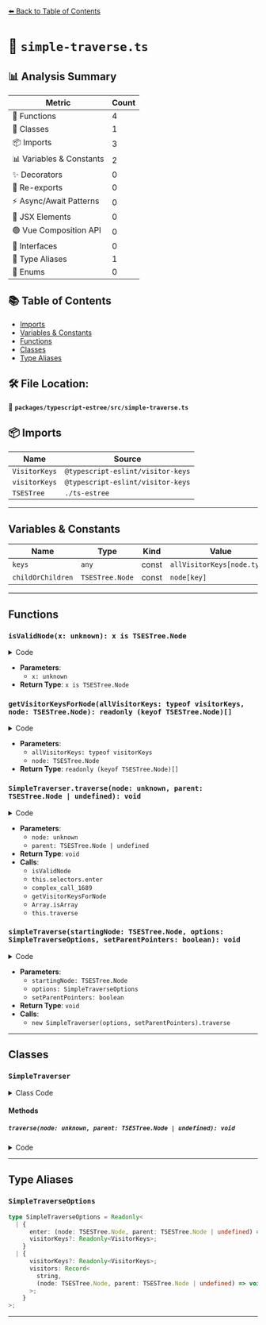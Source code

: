 [⬅️ Back to Table of Contents](../../../index.md)

# 📄 `simple-traverse.ts`

## 📊 Analysis Summary

| Metric | Count |
|--------|-------|
| 🔧 Functions | 4 |
| 🧱 Classes | 1 |
| 📦 Imports | 3 |
| 📊 Variables & Constants | 2 |
| ✨ Decorators | 0 |
| 🔄 Re-exports | 0 |
| ⚡ Async/Await Patterns | 0 |
| 💠 JSX Elements | 0 |
| 🟢 Vue Composition API | 0 |
| 📐 Interfaces | 0 |
| 📑 Type Aliases | 1 |
| 🎯 Enums | 0 |

## 📚 Table of Contents

- [Imports](#imports)
- [Variables & Constants](#variables-constants)
- [Functions](#functions)
- [Classes](#classes)
- [Type Aliases](#type-aliases)

## 🛠️ File Location:
📂 **`packages/typescript-estree/src/simple-traverse.ts`**

## 📦 Imports

| Name | Source |
|------|--------|
| `VisitorKeys` | `@typescript-eslint/visitor-keys` |
| `visitorKeys` | `@typescript-eslint/visitor-keys` |
| `TSESTree` | `./ts-estree` |


---

## Variables & Constants

| Name | Type | Kind | Value | Exported |
|------|------|------|-------|----------|
| `keys` | `any` | const | `allVisitorKeys[node.type]` | ✗ |
| `childOrChildren` | `TSESTree.Node` | const | `node[key]` | ✗ |


---

## Functions

### `isValidNode(x: unknown): x is TSESTree.Node`

<details><summary>Code</summary>

```ts
function isValidNode(x: unknown): x is TSESTree.Node {
  return (
    typeof x === 'object' &&
    x != null &&
    'type' in x &&
    typeof x.type === 'string'
  );
}
```
</details>

- **Parameters**:
  - `x: unknown`
- **Return Type**: `x is TSESTree.Node`
### `getVisitorKeysForNode(allVisitorKeys: typeof visitorKeys, node: TSESTree.Node): readonly (keyof TSESTree.Node)[]`

<details><summary>Code</summary>

```ts
function getVisitorKeysForNode(
  allVisitorKeys: typeof visitorKeys,
  node: TSESTree.Node,
): readonly (keyof TSESTree.Node)[] {
  const keys = allVisitorKeys[node.type];
  return (keys ?? []) as never;
}
```
</details>

- **Parameters**:
  - `allVisitorKeys: typeof visitorKeys`
  - `node: TSESTree.Node`
- **Return Type**: `readonly (keyof TSESTree.Node)[]`
### `SimpleTraverser.traverse(node: unknown, parent: TSESTree.Node | undefined): void`

<details><summary>Code</summary>

```ts
traverse(node: unknown, parent: TSESTree.Node | undefined): void {
    if (!isValidNode(node)) {
      return;
    }

    if (this.setParentPointers) {
      node.parent = parent;
    }

    if ('enter' in this.selectors) {
      this.selectors.enter(node, parent);
    } else if (node.type in this.selectors.visitors) {
      this.selectors.visitors[node.type](node, parent);
    }

    const keys = getVisitorKeysForNode(this.allVisitorKeys, node);
    if (keys.length < 1) {
      return;
    }

    for (const key of keys) {
      const childOrChildren = node[key];

      if (Array.isArray(childOrChildren)) {
        for (const child of childOrChildren) {
          this.traverse(child, node);
        }
      } else {
        this.traverse(childOrChildren, node);
      }
    }
  }
```
</details>

- **Parameters**:
  - `node: unknown`
  - `parent: TSESTree.Node | undefined`
- **Return Type**: `void`
- **Calls**:
  - `isValidNode`
  - `this.selectors.enter`
  - `complex_call_1689`
  - `getVisitorKeysForNode`
  - `Array.isArray`
  - `this.traverse`
### `simpleTraverse(startingNode: TSESTree.Node, options: SimpleTraverseOptions, setParentPointers: boolean): void`

<details><summary>Code</summary>

```ts
export function simpleTraverse(
  startingNode: TSESTree.Node,
  options: SimpleTraverseOptions,
  setParentPointers = false,
): void {
  new SimpleTraverser(options, setParentPointers).traverse(
    startingNode,
    undefined,
  );
}
```
</details>

- **Parameters**:
  - `startingNode: TSESTree.Node`
  - `options: SimpleTraverseOptions`
  - `setParentPointers: boolean`
- **Return Type**: `void`
- **Calls**:
  - `new SimpleTraverser(options, setParentPointers).traverse`

---

## Classes

### `SimpleTraverser`

<details><summary>Class Code</summary>

```ts
class SimpleTraverser {
  private readonly allVisitorKeys: Readonly<VisitorKeys> = visitorKeys;
  private readonly selectors: SimpleTraverseOptions;
  private readonly setParentPointers: boolean;

  constructor(selectors: SimpleTraverseOptions, setParentPointers = false) {
    this.selectors = selectors;
    this.setParentPointers = setParentPointers;
    if (selectors.visitorKeys) {
      this.allVisitorKeys = selectors.visitorKeys;
    }
  }

  traverse(node: unknown, parent: TSESTree.Node | undefined): void {
    if (!isValidNode(node)) {
      return;
    }

    if (this.setParentPointers) {
      node.parent = parent;
    }

    if ('enter' in this.selectors) {
      this.selectors.enter(node, parent);
    } else if (node.type in this.selectors.visitors) {
      this.selectors.visitors[node.type](node, parent);
    }

    const keys = getVisitorKeysForNode(this.allVisitorKeys, node);
    if (keys.length < 1) {
      return;
    }

    for (const key of keys) {
      const childOrChildren = node[key];

      if (Array.isArray(childOrChildren)) {
        for (const child of childOrChildren) {
          this.traverse(child, node);
        }
      } else {
        this.traverse(childOrChildren, node);
      }
    }
  }
}
```
</details>

#### Methods

##### `traverse(node: unknown, parent: TSESTree.Node | undefined): void`

<details><summary>Code</summary>

```ts
traverse(node: unknown, parent: TSESTree.Node | undefined): void {
    if (!isValidNode(node)) {
      return;
    }

    if (this.setParentPointers) {
      node.parent = parent;
    }

    if ('enter' in this.selectors) {
      this.selectors.enter(node, parent);
    } else if (node.type in this.selectors.visitors) {
      this.selectors.visitors[node.type](node, parent);
    }

    const keys = getVisitorKeysForNode(this.allVisitorKeys, node);
    if (keys.length < 1) {
      return;
    }

    for (const key of keys) {
      const childOrChildren = node[key];

      if (Array.isArray(childOrChildren)) {
        for (const child of childOrChildren) {
          this.traverse(child, node);
        }
      } else {
        this.traverse(childOrChildren, node);
      }
    }
  }
```
</details>


---

## Type Aliases

### `SimpleTraverseOptions`

```ts
type SimpleTraverseOptions = Readonly<
  | {
      enter: (node: TSESTree.Node, parent: TSESTree.Node | undefined) => void;
      visitorKeys?: Readonly<VisitorKeys>;
    }
  | {
      visitorKeys?: Readonly<VisitorKeys>;
      visitors: Record<
        string,
        (node: TSESTree.Node, parent: TSESTree.Node | undefined) => void
      >;
    }
>;
```


---